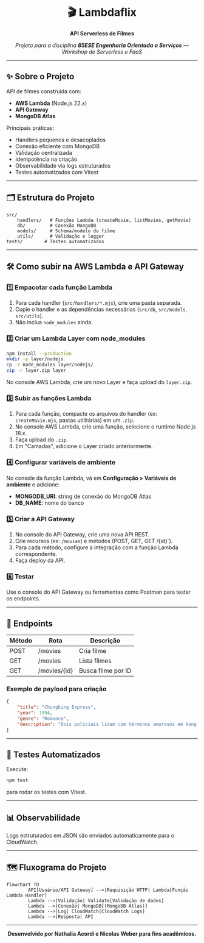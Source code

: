 
<div align="center">
	<h1>🎬 Lambdaflix</h1>
	<p><b>API Serverless de Filmes</b></p>
	<p><i>Projeto para a disciplina <b>85ESE Engenharia Orientada a Serviços</b> — Workshop de Serverless e FaaS</i></p>
</div>

---

## ✨ Sobre o Projeto

API de filmes construída com:
- <b>AWS Lambda</b> (Node.js 22.x)
- <b>API Gateway</b>
- <b>MongoDB Atlas</b>

Principais práticas:
- Handlers pequenos e desacoplados
- Conexão eficiente com MongoDB
- Validação centralizada
- Idempotência na criação
- Observabilidade via logs estruturados
- Testes automatizados com Vitest

---

## 🗂️ Estrutura do Projeto

```text
src/
	handlers/   # Funções Lambda (createMovie, listMovies, getMovie)
	db/         # Conexão MongoDB
	models/     # Schema/modelo do filme
	utils/      # Validação e logger
tests/        # Testes automatizados
```

---

## 🛠️ Como subir na AWS Lambda e API Gateway

### 1️⃣ Empacotar cada função Lambda
1. Para cada handler (`src/handlers/*.mjs`), crie uma pasta separada.
2. Copie o handler e as dependências necessárias (`src/db`, `src/models`, `src/utils`).
3. Não inclua `node_modules` ainda.

### 2️⃣ Criar um Lambda Layer com node_modules
```bash
npm install --production
mkdir -p layer/nodejs
cp -r node_modules layer/nodejs/
zip -r layer.zip layer
```
No console AWS Lambda, crie um novo Layer e faça upload do `layer.zip`.

### 3️⃣ Subir as funções Lambda
1. Para cada função, compacte os arquivos do handler (ex: `createMovie.mjs`, pastas utilitárias) em um `.zip`.
2. No console AWS Lambda, crie uma função, selecione o runtime Node.js 18.x.
3. Faça upload do `.zip`.
4. Em "Camadas", adicione o Layer criado anteriormente.

### 4️⃣ Configurar variáveis de ambiente
No console da função Lambda, vá em <b>Configuração > Variáveis de ambiente</b> e adicione:
- <b>MONGODB_URI</b>: string de conexão do MongoDB Atlas
- <b>DB_NAME</b>: nome do banco

### 5️⃣ Criar a API Gateway
1. No console do API Gateway, crie uma nova API REST.
2. Crie recursos (ex: `/movies`) e métodos (POST, GET, GET /{id}`).
3. Para cada método, configure a integração com a função Lambda correspondente.
4. Faça deploy da API.

### 6️⃣ Testar
Use o console do API Gateway ou ferramentas como Postman para testar os endpoints.

---

## 🚦 Endpoints

| Método | Rota           | Descrição           |
|--------|----------------|---------------------|
| POST   | /movies        | Cria filme          |
| GET    | /movies        | Lista filmes        |
| GET    | /movies/{id}   | Busca filme por ID  |

### Exemplo de payload para criação
```json
{
	"title": "Chungking Express",
	"year": 1994,
	"genre": "Romance",
	"description": "Dois policiais lidam com términos amorosos em Hong Kong. O 223 cria um ritual comprando latas de abacaxi com validade em 1º de maio, enquanto se envolve com uma misteriosa mulher loira. Já o 663, abandonado pela namorada, tem sua rotina transformada por uma garçonete que entra em sua vida de forma inesperada."
}
```

---

## 🧪 Testes Automatizados

Execute:
```bash
npm test
```
para rodar os testes com Vitest.

---

## 📊 Observabilidade

Logs estruturados em JSON são enviados automaticamente para o CloudWatch.

---

## 🗺️ Fluxograma do Projeto

```mermaid
flowchart TD
		API[Usuário/API Gateway] -->|Requisição HTTP| Lambda[Função Lambda Handler]
		Lambda -->|Validação| Validate[Validação de dados]
		Lambda -->|Conexão| MongoDB[(MongoDB Atlas)]
		Lambda -->|Log| CloudWatch[CloudWatch Logs]
		Lambda -->|Resposta| API
```

---

<div align="center">
	<b>Desenvolvido por Nathalia Acordi e Nicolas Weber para fins acadêmicos.</b>
</div>
